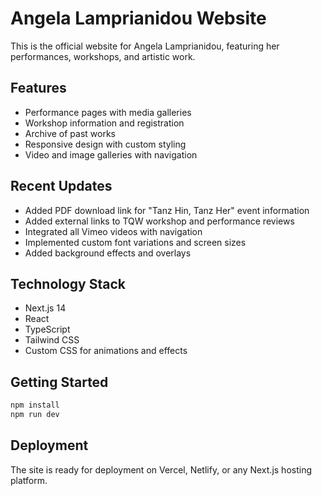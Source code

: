 # Angela Lamprianidou Website

This is the official website for Angela Lamprianidou, featuring her performances, workshops, and artistic work.

## Features

- Performance pages with media galleries
- Workshop information and registration
- Archive of past works
- Responsive design with custom styling
- Video and image galleries with navigation

## Recent Updates

- Added PDF download link for "Tanz Hin, Tanz Her" event information
- Added external links to TQW workshop and performance reviews
- Integrated all Vimeo videos with navigation
- Implemented custom font variations and screen sizes
- Added background effects and overlays

## Technology Stack

- Next.js 14
- React
- TypeScript
- Tailwind CSS
- Custom CSS for animations and effects

## Getting Started

```bash
npm install
npm run dev
```

## Deployment

The site is ready for deployment on Vercel, Netlify, or any Next.js hosting platform.